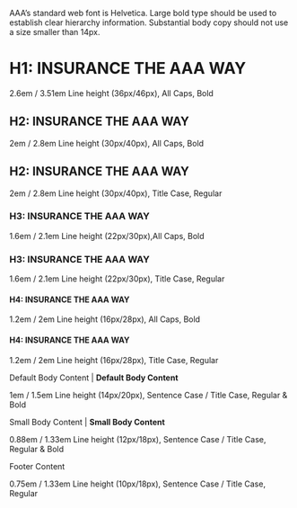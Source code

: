 AAA’s standard web font is Helvetica. Large bold type should be used to establish clear hierarchy information. Substantial body copy should not use a size smaller than 14px.

<h1 class="csaa-typography-h1-bold">H1: INSURANCE THE AAA WAY</h1>
<p class="csaa-typography-subtext">2.6em / 3.51em Line height (36px/46px), All Caps, Bold</p>

<h2 class="csaa-typography-h2-bold">H2: INSURANCE THE AAA WAY</h2>
<p class="csaa-typography-subtext">2em / 2.8em Line height (30px/40px), All Caps, Bold</p>

<h2 class="csaa-typography-h2-regular">H2: INSURANCE THE AAA WAY</h2>
<p class="csaa-typography-subtext">2em / 2.8em Line height (30px/40px), Title Case, Regular</p>

<h3 class="csaa-typography-h3-bold">H3: INSURANCE THE AAA WAY</h3>
<p class="csaa-typography-subtext">1.6em / 2.1em Line height (22px/30px),All Caps, Bold</p>

<h3 class="csaa-typography-h3-regular">H3: INSURANCE THE AAA WAY</h3>
<p class="csaa-typography-subtext">1.6em / 2.1em Line height (22px/30px), Title Case, Regular</p>

<h4 class="csaa-typography-h4-bold">H4: INSURANCE THE AAA WAY</h4>
<p class="csaa-typography-subtext">1.2em / 2em Line height (16px/28px), All Caps, Bold</p>

<h4 class="csaa-typography-h4-regular">H4: INSURANCE THE AAA WAY</h4>
<p class="csaa-typography-subtext">1.2em / 2em Line height (16px/28px), Title Case, Regular</p>

<p class="csaa-typography-default-text">Default Body Content | <strong>Default Body Content</strong></p>
<p class="csaa-typography-subtext">1em / 1.5em Line height (14px/20px), Sentence Case / Title Case, Regular &amp; Bold</p>

<p class="csaa-typography-small-text">Small Body Content | <strong>Small Body Content</strong></p>
<p class="csaa-typography-subtext">0.88em / 1.33em Line height (12px/18px), Sentence Case / Title Case, Regular &amp; Bold</p>

<p class="csaa-typography-footer-text">Footer Content</p>
<p class="csaa-typography-subtext">0.75em / 1.33em Line height (10px/18px), Sentence Case / Title Case, Regular</p>
